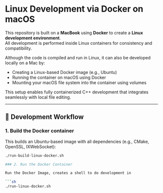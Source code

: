 # Linux Development via Docker on macOS

This repository is built on a **MacBook** using **Docker** to create a **Linux development environment**.  
All development is performed inside Linux containers for consistency and compatibility.

Although the code is compiled and run in Linux, it can also be developed locally on a Mac by:

- Creating a Linux-based Docker image (e.g., Ubuntu)
- Running the container on macOS using Docker
- Mounting your macOS file system into the container using volumes

This setup enables fully containerized C++ development that integrates seamlessly with local file editing.

---

## 🚀 Development Workflow

### 1. Build the Docker container

This builds an Ubuntu-based image with all dependencies (e.g., CMake, OpenSSL, IXWebSocket):

```sh
./run-build-linux-docker.sh

### 2. Run the Docker Container

Run the Docker Image, creates a shell to do development in

```sh
./run-linux-docker.sh
